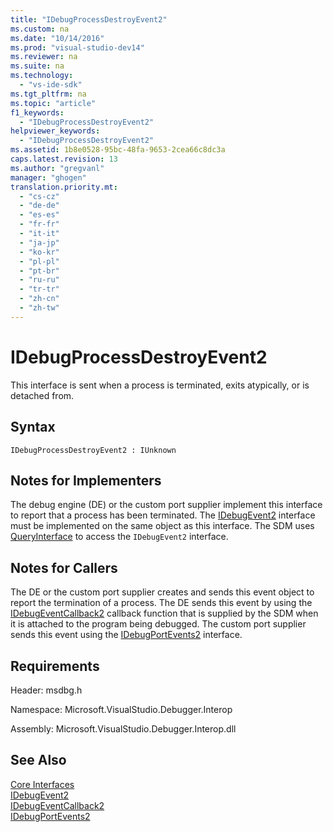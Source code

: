 ```yaml
---
title: "IDebugProcessDestroyEvent2"
ms.custom: na
ms.date: "10/14/2016"
ms.prod: "visual-studio-dev14"
ms.reviewer: na
ms.suite: na
ms.technology: 
  - "vs-ide-sdk"
ms.tgt_pltfrm: na
ms.topic: "article"
f1_keywords: 
  - "IDebugProcessDestroyEvent2"
helpviewer_keywords: 
  - "IDebugProcessDestroyEvent2"
ms.assetid: 1b8e0528-95bc-48fa-9653-2cea66c8dc3a
caps.latest.revision: 13
ms.author: "gregvanl"
manager: "ghogen"
translation.priority.mt: 
  - "cs-cz"
  - "de-de"
  - "es-es"
  - "fr-fr"
  - "it-it"
  - "ja-jp"
  - "ko-kr"
  - "pl-pl"
  - "pt-br"
  - "ru-ru"
  - "tr-tr"
  - "zh-cn"
  - "zh-tw"
---
```

# IDebugProcessDestroyEvent2
This interface is sent when a process is terminated, exits atypically, or is detached from.  
  
## Syntax  
  
```  
IDebugProcessDestroyEvent2 : IUnknown  
```  
  
## Notes for Implementers  
 The debug engine (DE) or the custom port supplier implement this interface to report that a process has been terminated. The [IDebugEvent2](../extensibility/idebugevent2.md) interface must be implemented on the same object as this interface. The SDM uses [QueryInterface](../Topic/QueryInterface.md) to access the `IDebugEvent2` interface.  
  
## Notes for Callers  
 The DE or the custom port supplier creates and sends this event object to report the termination of a process. The DE sends this event by using the [IDebugEventCallback2](../extensibility/idebugeventcallback2.md) callback function that is supplied by the SDM when it is attached to the program being debugged. The custom port supplier sends this event using the [IDebugPortEvents2](../extensibility/idebugportevents2.md) interface.  
  
## Requirements  
 Header: msdbg.h  
  
 Namespace: Microsoft.VisualStudio.Debugger.Interop  
  
 Assembly: Microsoft.VisualStudio.Debugger.Interop.dll  
  
## See Also  
 [Core Interfaces](../extensibility/core-interfaces.md)   
 [IDebugEvent2](../extensibility/idebugevent2.md)   
 [IDebugEventCallback2](../extensibility/idebugeventcallback2.md)   
 [IDebugPortEvents2](../extensibility/idebugportevents2.md)